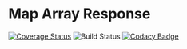 # Map Array Response
[![Coverage Status](https://coveralls.io/repos/github/bingneef/map-array-response/badge.svg?branch=master)](https://coveralls.io/github/bingneef/map-array-response?branch=master)
![Build Status](https://travis-ci.org/bingneef/map-array-response.svg?branch=master)
[![Codacy Badge](https://api.codacy.com/project/badge/Grade/0e52b6b0951d41a1822cb7d751896d4a)](https://www.codacy.com/app/bingneef/map-array-response?utm_source=github.com&amp;utm_medium=referral&amp;utm_content=bingneef/map-array-response&amp;utm_campaign=Badge_Grade)
